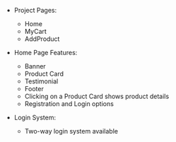 * Project Pages:
  * Home
  * MyCart
  * AddProduct

* Home Page Features:
  * Banner
  * Product Card
  * Testimonial
  * Footer
  * Clicking on a Product Card shows product details
  * Registration and Login options

* Login System:
  * Two-way login system available
